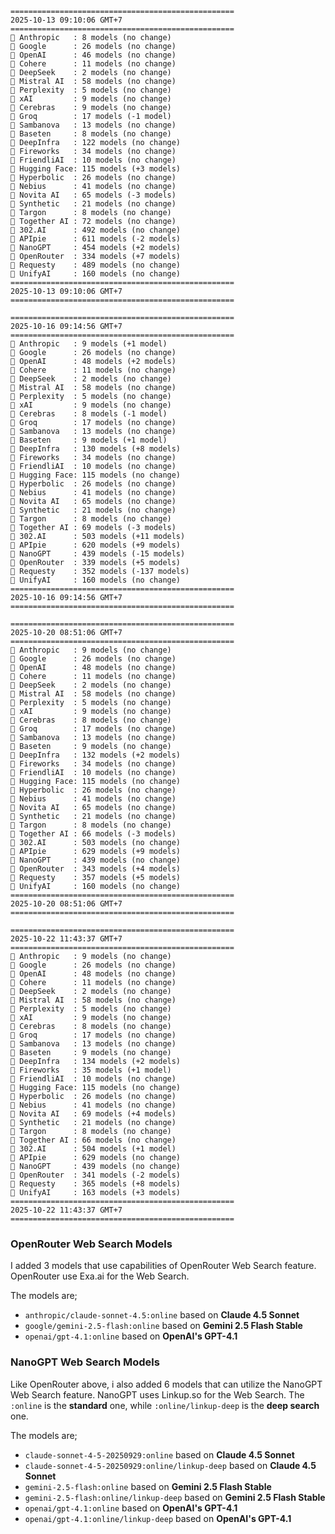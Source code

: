 ```plaintext
==================================================
2025-10-13 09:10:06 GMT+7
==================================================
🤖 Anthropic   : 8 models (no change)
🤖 Google      : 26 models (no change)
🤖 OpenAI      : 46 models (no change)
🤖 Cohere      : 11 models (no change)
🤖 DeepSeek    : 2 models (no change)
🤖 Mistral AI  : 58 models (no change)
🤖 Perplexity  : 5 models (no change)
🤖 xAI         : 9 models (no change)
🤖 Cerebras    : 9 models (no change)
🤖 Groq        : 17 models (-1 model)
🤖 Sambanova   : 13 models (no change)
🤖 Baseten     : 8 models (no change)
🤖 DeepInfra   : 122 models (no change)
🤖 Fireworks   : 34 models (no change)
🤖 FriendliAI  : 10 models (no change)
🤖 Hugging Face: 115 models (+3 models)
🤖 Hyperbolic  : 26 models (no change)
🤖 Nebius      : 41 models (no change)
🤖 Novita AI   : 65 models (-3 models)
🤖 Synthetic   : 21 models (no change)
🤖 Targon      : 8 models (no change)
🤖 Together AI : 72 models (no change)
🤖 302.AI      : 492 models (no change)
🤖 APIpie      : 611 models (-2 models)
🤖 NanoGPT     : 454 models (+2 models)
🤖 OpenRouter  : 334 models (+7 models)
🤖 Requesty    : 489 models (no change)
🤖 UnifyAI     : 160 models (no change)
==================================================
2025-10-13 09:10:06 GMT+7
==================================================

==================================================
2025-10-16 09:14:56 GMT+7
==================================================
🤖 Anthropic   : 9 models (+1 model)
🤖 Google      : 26 models (no change)
🤖 OpenAI      : 48 models (+2 models)
🤖 Cohere      : 11 models (no change)
🤖 DeepSeek    : 2 models (no change)
🤖 Mistral AI  : 58 models (no change)
🤖 Perplexity  : 5 models (no change)
🤖 xAI         : 9 models (no change)
🤖 Cerebras    : 8 models (-1 model)
🤖 Groq        : 17 models (no change)
🤖 Sambanova   : 13 models (no change)
🤖 Baseten     : 9 models (+1 model)
🤖 DeepInfra   : 130 models (+8 models)
🤖 Fireworks   : 34 models (no change)
🤖 FriendliAI  : 10 models (no change)
🤖 Hugging Face: 115 models (no change)
🤖 Hyperbolic  : 26 models (no change)
🤖 Nebius      : 41 models (no change)
🤖 Novita AI   : 65 models (no change)
🤖 Synthetic   : 21 models (no change)
🤖 Targon      : 8 models (no change)
🤖 Together AI : 69 models (-3 models)
🤖 302.AI      : 503 models (+11 models)
🤖 APIpie      : 620 models (+9 models)
🤖 NanoGPT     : 439 models (-15 models)
🤖 OpenRouter  : 339 models (+5 models)
🤖 Requesty    : 352 models (-137 models)
🤖 UnifyAI     : 160 models (no change)
==================================================
2025-10-16 09:14:56 GMT+7
==================================================

==================================================
2025-10-20 08:51:06 GMT+7
==================================================
🤖 Anthropic   : 9 models (no change)
🤖 Google      : 26 models (no change)
🤖 OpenAI      : 48 models (no change)
🤖 Cohere      : 11 models (no change)
🤖 DeepSeek    : 2 models (no change)
🤖 Mistral AI  : 58 models (no change)
🤖 Perplexity  : 5 models (no change)
🤖 xAI         : 9 models (no change)
🤖 Cerebras    : 8 models (no change)
🤖 Groq        : 17 models (no change)
🤖 Sambanova   : 13 models (no change)
🤖 Baseten     : 9 models (no change)
🤖 DeepInfra   : 132 models (+2 models)
🤖 Fireworks   : 34 models (no change)
🤖 FriendliAI  : 10 models (no change)
🤖 Hugging Face: 115 models (no change)
🤖 Hyperbolic  : 26 models (no change)
🤖 Nebius      : 41 models (no change)
🤖 Novita AI   : 65 models (no change)
🤖 Synthetic   : 21 models (no change)
🤖 Targon      : 8 models (no change)
🤖 Together AI : 66 models (-3 models)
🤖 302.AI      : 503 models (no change)
🤖 APIpie      : 629 models (+9 models)
🤖 NanoGPT     : 439 models (no change)
🤖 OpenRouter  : 343 models (+4 models)
🤖 Requesty    : 357 models (+5 models)
🤖 UnifyAI     : 160 models (no change)
==================================================
2025-10-20 08:51:06 GMT+7
==================================================

==================================================
2025-10-22 11:43:37 GMT+7
==================================================
🤖 Anthropic   : 9 models (no change)
🤖 Google      : 26 models (no change)
🤖 OpenAI      : 48 models (no change)
🤖 Cohere      : 11 models (no change)
🤖 DeepSeek    : 2 models (no change)
🤖 Mistral AI  : 58 models (no change)
🤖 Perplexity  : 5 models (no change)
🤖 xAI         : 9 models (no change)
🤖 Cerebras    : 8 models (no change)
🤖 Groq        : 17 models (no change)
🤖 Sambanova   : 13 models (no change)
🤖 Baseten     : 9 models (no change)
🤖 DeepInfra   : 134 models (+2 models)
🤖 Fireworks   : 35 models (+1 model)
🤖 FriendliAI  : 10 models (no change)
🤖 Hugging Face: 115 models (no change)
🤖 Hyperbolic  : 26 models (no change)
🤖 Nebius      : 41 models (no change)
🤖 Novita AI   : 69 models (+4 models)
🤖 Synthetic   : 21 models (no change)
🤖 Targon      : 8 models (no change)
🤖 Together AI : 66 models (no change)
🤖 302.AI      : 504 models (+1 model)
🤖 APIpie      : 629 models (no change)
🤖 NanoGPT     : 439 models (no change)
🤖 OpenRouter  : 341 models (-2 models)
🤖 Requesty    : 365 models (+8 models)
🤖 UnifyAI     : 163 models (+3 models)
==================================================
2025-10-22 11:43:37 GMT+7
==================================================
```

### OpenRouter Web Search Models
I added 3 models that use capabilities of OpenRouter Web Search feature. OpenRouter use Exa.ai for the Web Search.

The models are;
- `anthropic/claude-sonnet-4.5:online` based on **Claude 4.5 Sonnet**
- `google/gemini-2.5-flash:online` based on **Gemini 2.5 Flash Stable**
- `openai/gpt-4.1:online` based on **OpenAI's GPT-4.1**

### NanoGPT Web Search Models 
Like OpenRouter above, i also added 6 models that can utilize the NanoGPT Web Search feature. NanoGPT uses Linkup.so for the Web Search. The `:online` is the **standard** one, while `:online/linkup-deep` is the **deep search** one.

The models are;
- `claude-sonnet-4-5-20250929:online` based on **Claude 4.5 Sonnet**
- `claude-sonnet-4-5-20250929:online/linkup-deep` based on **Claude 4.5 Sonnet**
- `gemini-2.5-flash:online` based on **Gemini 2.5 Flash Stable**
- `gemini-2.5-flash:online/linkup-deep` based on **Gemini 2.5 Flash Stable**
- `openai/gpt-4.1:online` based on **OpenAI's GPT-4.1**
- `openai/gpt-4.1:online/linkup-deep` based on **OpenAI's GPT-4.1**
